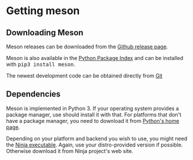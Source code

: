 # Getting meson

## Downloading Meson

Meson releases can be downloaded from the [Github release page].

Meson is also available in the [Python Package Index] and can be
installed with <tt>pip3 install meson</tt>.

The newest development code can be obtained directly from [Git]

## Dependencies

Meson is implemented in Python 3. If your operating system provides a
package manager, use should install it with that. For platforms that
don't have a package manager, you need to download it from [Python's
home page].

Depending on your platform and backend you wish to use, you might need
the [Ninja executable]. Again, use your distro-provided version if
possible. Otherwise download it from Ninja project's web site.

  [Github release page]: https://github.com/mesonbuild/meson/releases
  [Python Package Index]: https://pypi.python.org/pypi/meson/
  [Git]: https://github.com/mesonbuild/meson
  [Python's home page]: https://www.python.org/downloads/
  [Ninja executable]: https://ninja-build.org/

